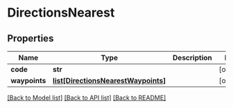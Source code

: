 # DirectionsNearest

## Properties
Name | Type | Description | Notes
------------ | ------------- | ------------- | -------------
**code** | **str** |  | [optional] 
**waypoints** | [**list[DirectionsNearestWaypoints]**](DirectionsNearestWaypoints.md) |  | [optional] 

[[Back to Model list]](../README.md#documentation-for-models) [[Back to API list]](../README.md#documentation-for-api-endpoints) [[Back to README]](../README.md)


